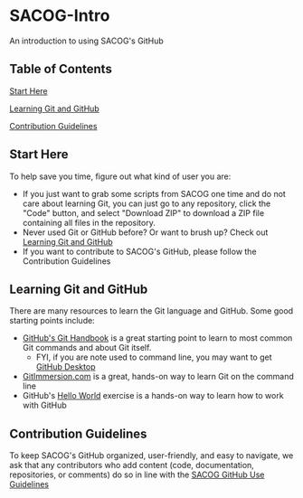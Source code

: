 # SACOG-Intro
An introduction to using SACOG's GitHub

## Table of Contents
[Start Here](##Start-Here)

[Learning Git and GitHub](##Learning-Git-and-GitHub)

[Contribution Guidelines](##Contribution-Guidelines)



## Start Here
To help save you time, figure out what kind of user you are:
* If you just want to grab some scripts from SACOG one time and do not care about learning Git, you can just go to any repository, click the "Code" button, and select "Download ZIP" to download a ZIP file containing all files in the repository.
* Never used Git or GitHub before? Or want to brush up? Check out [Learning Git and GitHub](##Learning-Git-and-GitHub)
* If you want to contribute to SACOG's GitHub, please follow the Contribution Guidelines


## Learning Git and GitHub
There are many resources to learn the Git language and GitHub. Some good starting points include:
* [GitHub's Git Handbook](https://guides.github.com/introduction/git-handbook/#repository) is a great starting point to learn to most common Git commands and about Git itself.
    - FYI, if you are note used to command line, you may want to get [GitHub Desktop](https://desktop.github.com/)
* [GitImmersion.com](https://gitimmersion.com/) is a great, hands-on way to learn Git on the command line
* GitHub's [Hello World](https://guides.github.com/activities/hello-world/) exercise is a hands-on way to learn how to work with GitHub


## Contribution Guidelines
To keep SACOG's GitHub organized, user-friendly, and easy to navigate, we ask that any contributors who add content (code, documentation, repositories, or comments) do so in line with the [SACOG GitHub Use Guidelines](https://github.com/SACOG/SACOG-Intro/blob/main/SACOG-GitHub-Use-Guidlines.md)
